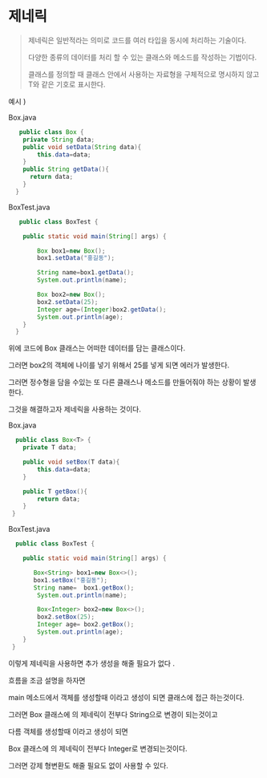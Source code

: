 # 제네릭

> 제네릭은 일반적라는 의미로 코드를 여러 타입을 동시에 처리하는 기술이다. 
> 
>  다양한 종류의 데이터를 처리 할 수 있는 클래스와 메소드를 작성하는 기법이다.
>  
>  클래스를 정의할 때 클래스 안에서 사용하는 자료형을 구체적으로 명시하지 않고 T와 같은 기호로 표시한다.

예시 )

Box.java
```java 
   public class Box {
    private String data;
    public void setData(String data){
        this.data=data;
    }
    public String getData(){
      return data;
    }
  }
```

BoxTest.java

```java
   public class BoxTest {

    public static void main(String[] args) {

        Box box1=new Box();
        box1.setData("홍길동");

        String name=box1.getData();
        System.out.println(name);

        Box box2=new Box();
        box2.setData(25);
        Integer age=(Integer)box2.getData();
        System.out.println(age);
    }
  }
```

위에 코드에 Box 클래스는 어떠한 데이터를 담는 클래스이다.

그러면 box2의 객체에 나이를 넣기 위해서 25를 넣게 되면 에러가 발생한다. 

그러면 정수형을 담을 수있는 또 다른 클래스나 메소드를 만들어줘야 하는 상황이 발생한다. 

그것을 해결하고자 제네릭을 사용하는 것이다.

Box.java

```java
  public class Box<T> {
    private T data;

    public void setBox(T data){
        this.data=data;
    }

    public T getBox(){
        return data;
    }
 }
```

BoxTest.java

```java
  public class BoxTest {

    public static void main(String[] args) {

       Box<String> box1=new Box<>();
       box1.setBox("홍길동");
       String name=  box1.getBox();
        System.out.println(name);

        Box<Integer> box2=new Box<>();
        box2.setBox(25);
        Integer age= box2.getBox();
        System.out.println(age);
    }
 }
```

이렇게 제네릭을 사용하면 추가 생성을 해줄 필요가 없다 .

흐름을 조금 설명을 하자면 

main 메소드에서 객체를 생성할때 <String>이라고 생성이 되면 클래스에 접근 하는것이다.
  
그러면 Box 클래스에 <T>의 제네릭이 전부다 String으로 변경이 되는것이고 
  
다름 객체를 생성할때 <Integer>이라고 생성이 되면 

Box 클래스에 <T>의 제네릭이 전부다 Integer로 변경되는것이다.
  
그러면 강제 형변환도 해줄 필요도 없이 사용할 수 있다. 
